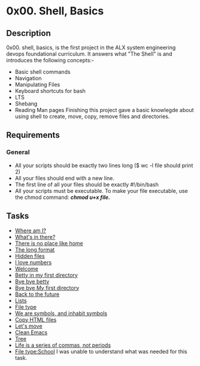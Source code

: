 # 0x00. Shell, Basics

## Description

0x00. shell, basics, is the first project in the ALX system engineering devops foundational curriculum. It answers what "The Shell" is and introduces the following concepts:-
- Basic shell commands
- Navigation
- Manipulating Files
- Keyboard shortcuts for bash
- LTS
- Shebang
- Reading Man pages
Finishing this project gave a basic knowlegde about using shell to create, move, copy, remove files and directories.

## Requirements

### General

- All your scripts should be exactly two lines long ($ wc -l file should print 2)
- All your files should end with a new line.
- The first line of all your files should be exactly #!/bin/bash
- All your scripts must be executable. To make your file executable, use the chmod command: ***chmod u+x file.***

## Tasks

- [Where am I?](https://github.com/SantinoMajur/alx-system_engineering-devops/blob/master/0x00-shell_basics/0-current_working_directory)
- [What's in there?](https://github.com/SantinoMajur/alx-system_engineering-devops/blob/master/0x00-shell_basics/1-listit)
- [There is no place like home](https://github.com/SantinoMajur/alx-system_engineering-devops/blob/master/0x00-shell_basics/2-bring_me_home)
- [The long format](https://github.com/SantinoMajur/alx-system_engineering-devops/blob/master/0x00-shell_basics/3-listfiles)
- [Hidden files](https://github.com/SantinoMajur/alx-system_engineering-devops/blob/master/0x00-shell_basics/4-listmorefiles)
- [I love numbers](https://github.com/SantinoMajur/alx-system_engineering-devops/blob/master/0x00-shell_basics/5-listfilesdigitonly)
- [Welcome](https://github.com/SantinoMajur/alx-system_engineering-devops/blob/master/0x00-shell_basics/6-firstdirectory)
- [Betty in my first directory](https://github.com/SantinoMajur/alx-system_engineering-devops/blob/master/0x00-shell_basics/7-movethatfile)
- [Bye bye betty](https://github.com/SantinoMajur/alx-system_engineering-devops/blob/master/0x00-shell_basics/8-firstdelete)
- [Bye bye My first directory](https://github.com/SantinoMajur/alx-system_engineering-devops/blob/master/0x00-shell_basics/9-firstdirdeletion)
- [Back to the future](https://github.com/SantinoMajur/alx-system_engineering-devops/blob/master/0x00-shell_basics/10-back)
- [Lists](https://github.com/SantinoMajur/alx-system_engineering-devops/blob/master/0x00-shell_basics/11-lists)
- [File type](https://github.com/SantinoMajur/alx-system_engineering-devops/blob/master/0x00-shell_basics/12-file_type)
- [We are symbols, and inhabit symbols](https://github.com/SantinoMajur/alx-system_engineering-devops/blob/master/0x00-shell_basics/13-symbolic_link)
- [Copy HTML files](https://github.com/SantinoMajur/alx-system_engineering-devops/blob/master/0x00-shell_basics/14-copy_html)
- [Let's move](https://github.com/SantinoMajur/alx-system_engineering-devops/blob/master/0x00-shell_basics/100-lets_move)
- [Clean Emacs](https://github.com/SantinoMajur/alx-system_engineering-devops/blob/master/0x00-shell_basics/101-clean_emacs)
- [Tree](https://github.com/SantinoMajur/alx-system_engineering-devops/blob/master/0x00-shell_basics/102-tree)
- [Life is a series of commas, not periods](https://github.com/SantinoMajur/alx-system_engineering-devops/blob/master/0x00-shell_basics/103-commas)
- [File type:School](https://github.com/SantinoMajur/alx-system_engineering-devops/blob/master/0x00-shell_basics/school.mgc) I was unable to understand what was needed for this task.

